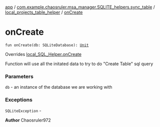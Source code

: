 [app](../../index.md) / [com.example.chaosruler.msa_manager.SQLITE_helpers.sync_table](../index.md) / [local_projects_table_helper](index.md) / [onCreate](.)

# onCreate

`fun onCreate(db: SQLiteDatabase): `[`Unit`](https://kotlinlang.org/api/latest/jvm/stdlib/kotlin/-unit/index.html)

Overrides [local_SQL_Helper.onCreate](../../com.example.chaosruler.msa_manager.abstraction_classes/local_-s-q-l_-helper/on-create.md)

Function will use all the initated data to try to do "Create Table" sql query

### Parameters

`db` - an instance of the database we are working with

### Exceptions

`SQLiteException` -

**Author**
Chaosruler972

